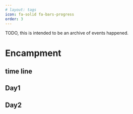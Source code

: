 ```yaml
---
# layout: tags
icon: fa-solid fa-bars-progress
order: 3
---
```

TODO, this is intended to be an archive of events happened.
# Encampment
## time line
## Day1
## Day2
